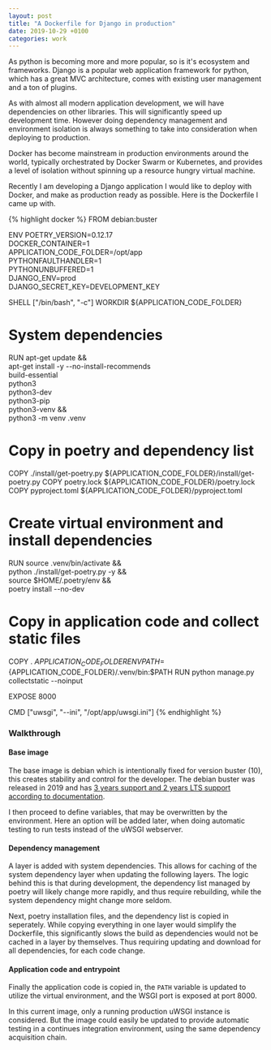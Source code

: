 ```yaml
---
layout: post
title: "A Dockerfile for Django in production"
date: 2019-10-29 +0100
categories: work
---
```

As python is becoming more and more popular, so is it's ecosystem and frameworks. Django is a popular web application framework for python, which has a great MVC architecture, comes with existing user management and a ton of plugins. 

As with almost all modern application development, we will have dependencies on other libraries. This will significantly speed up development time. However doing dependency management and environment isolation is always something to take into consideration when deploying to production.

Docker has become mainstream in production environments around the world, typically orchestrated by Docker Swarm or Kubernetes, and provides a level of isolation without spinning up a resource hungry virtual machine.

Recently I am developing a Django application I would like to deploy with Docker, and make as production ready as possible. Here is the Dockerfile I came up with.

{% highlight docker %}
FROM debian:buster

ENV POETRY_VERSION=0.12.17 \
    DOCKER_CONTAINER=1 \
    APPLICATION_CODE_FOLDER=/opt/app \
    PYTHONFAULTHANDLER=1 \
    PYTHONUNBUFFERED=1 \
    DJANGO_ENV=prod \
    DJANGO_SECRET_KEY=DEVELOPMENT_KEY

SHELL ["/bin/bash", "-c"]
WORKDIR ${APPLICATION_CODE_FOLDER}

# System dependencies
RUN apt-get update && \
    apt-get install -y --no-install-recommends \
    build-essential \
    python3 \
    python3-dev \
    python3-pip \
    python3-venv && \
    python3 -m venv .venv 

# Copy in poetry and dependency list
COPY ./install/get-poetry.py ${APPLICATION_CODE_FOLDER}/install/get-poetry.py
COPY poetry.lock ${APPLICATION_CODE_FOLDER}/poetry.lock
COPY pyproject.toml ${APPLICATION_CODE_FOLDER}/pyproject.toml

# Create virtual environment and install dependencies
RUN source .venv/bin/activate && \
    python ./install/get-poetry.py -y && \
    source $HOME/.poetry/env && \
    poetry install --no-dev

# Copy in application code and collect static files
COPY . ${APPLICATION_CODE_FOLDER}
ENV PATH=${APPLICATION_CODE_FOLDER}/.venv/bin:$PATH
RUN python manage.py collectstatic --noinput

EXPOSE 8000

CMD ["uwsgi", "--ini", "/opt/app/uwsgi.ini"]
{% endhighlight %}

### Walkthrough 

#### Base image
The base image is debian which is intentionally fixed for version buster (10), this creates stability and control for the developer. The debian buster was released in 2019 and has [3 years support and 2 years LTS support according to documentation](https://www.debian.org/releases/).

I then proceed to define variables, that may be overwritten by the environment. Here an option will be added later, when doing automatic testing to run tests instead of the uWSGI webserver.

#### Dependency management
A layer is added with system dependencies. This allows for caching of the system dependency layer when updating the following layers. The logic behind this is that during development, the dependency list managed by poetry will likely change more rapidly, and thus require rebuilding, while the system dependency might change more seldom.

Next, poetry installation files, and the dependency list is copied in seperately. While copying everything in one layer would simplify the Dockerfile, this significantly slows the build as dependencies would not be cached in a layer by themselves. Thus requiring updating and download for all dependencies, for each code change.

#### Application code and entrypoint
Finally the application code is copied in, the `PATH` variable is updated to utilize the virtual environment, and the WSGI port is exposed at port 8000.

In this current image, only a running production uWSGI instance is considered. But the image could easily be updated to provide automatic testing in a continues integration environment, using the same dependency acquisition chain.